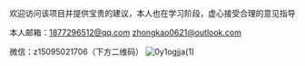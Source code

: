 欢迎访问该项目并提供宝贵的建议，本人也在学习阶段，虚心接受合理的意见指导

本人邮箱：1877296512@qq.com
          zhongkao0621@outlook.com

微信：z15095021706（下方二维码）
![0y1ogjja(1)](https://github.com/user-attachments/assets/b971bd92-27d7-4ea3-8554-dfc57e79f5f0)


